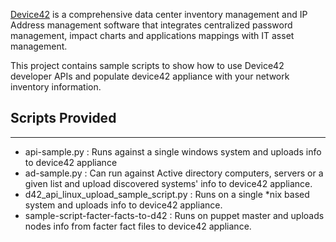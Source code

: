 [Device42](http://www.device42.com/) is a comprehensive data center inventory management and IP Address management software that integrates centralized password management, impact charts and applications mappings with IT asset management.

This project contains sample scripts to show how to use Device42 developer APIs and populate device42 appliance with your network inventory information.


## Scripts Provided
-----------------------------
   * api-sample.py : Runs against a single windows system and uploads info to device42 appliance
   * ad-sample.py  : Can run against Active directory computers, servers or a given list and upload discovered systems' info to device42 appliance.
   * d42_api_linux_upload_sample_script.py : Runs on a single *nix based system and uploads info to device42 appliance.
   * sample-script-facter-facts-to-d42 : Runs on puppet master and uploads nodes info from facter fact files to device42 appliance.